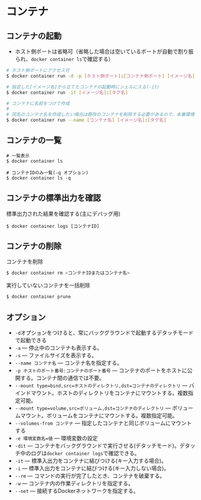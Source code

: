 # コンテナ

## コンテナの起動

- ホスト側ポートは省略可（省略した場合は空いているポートが自動で割り振られ、`docker container ls`で確認する）

```bash
# ホスト側ポートにアクセス可
$ docker container run -d -p [ホスト側ポート]:[コンテナ側ポート] [イメージ名]:[タグ名]

# 指定した[イメージ名]から立てたコンテナの起動時にシェルに入る(-it)
$ docker container run -it [イメージ名]:[タグ名]

# コンテナに名前をつけて作成
#
# 同名のコンテナ名を作成したい場合は既存のコンテナを削除する必要があるので、本番環境ではあまり使用しない。
$ docker container run --name [コンテナ名] [イメージ名]:[タグ名]
```

## コンテナの一覧

```shell
# 一覧表示
$ docker container ls

# コンテナIDのみ一覧(-q オプション)
$ docker container ls -q
```

## コンテナの標準出力を確認

標準出力された結果を確認する(主にデバッグ用)

```shell
$ docker container logs [コンテナID]
```

## コンテナの削除

コンテナを削除

```bash
$ docker container rm <コンテナIDまたはコンテナ名>
```

実行していないコンテナを一括削除

```bash
$ docker container prune
```

## オプション

- `-d`オプションをつけると、常にバックグラウンドで起動するデタッチモードで起動できる
- `-a` ― 停止中のコンテナも表示する。
- `-s` ― ファイルサイズを表示する。
- `--name コンテナ名` ― コンテナ名を指定する。
- `-p ホストのポート番号:コンテナのポート番号` ― コンテナのポートをホストに公開する。コンテナ間の通信では不要。
- `--mount type=bind,src=ホストのディレクトリ,dst=コンテナのディレクトリ` ― バインドマウント。ホストのディレクトリをコンテナにマウントする。複数指定可能。
- `--mount type=volume,src=ボリューム,dst=コンテナのディレクトリ` ― ボリュームマウント。ボリュームをコンテナにマウントする。複数指定可能。
- `--volumes-from コンテナ` ― 指定したコンテナと同じボリュームにマウントする
- `-e 環境変数名=値` ― 環境変数の設定
- `-dit` ― コンテナをバックグラウンドで実行させる(デタッチモード)。デタッチ中のログは`docker container logs`で確認できる。
- `-it` ― 標準入出力をコンテナに結びつける(キー入力する場合)。
- `-i` ― 標準入出力をコンテナに結びつける(キー入力しない場合)。
- `--rm` ― コマンドの実行が完了したとき、コンテナを破棄する。
- `-w` ― コンテナ内の作業ディレクトリを指定する。
- `--net` ― 接続するDockerネットワークを指定する。
